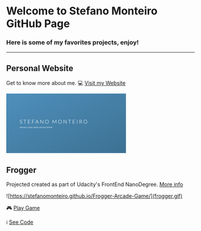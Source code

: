 # Welcome to Stefano Monteiro GitHub Page

### Here is some of my favorites projects, enjoy! ###

___

## Personal Website

Get to know more about me. 💻 [Visit my Website](link)

![Stefano Monteiro Website](StefanoMonteiro.png "Visit my Website")




## Frogger

Projected created as part of Udacity's FrontEnd NanoDegree. [More info](https://github.com/stefanomonteiro/Frogger-Arcade-Game)

![https://stefanomonteiro.github.io/Frogger-Arcade-Game/](frogger.gif)

🎮 [Play Game](https://stefanomonteiro.github.io/Frogger-Arcade-Game/)

ℹ️  [See Code](https://github.com/stefanomonteiro/Frogger-Arcade-Game)


